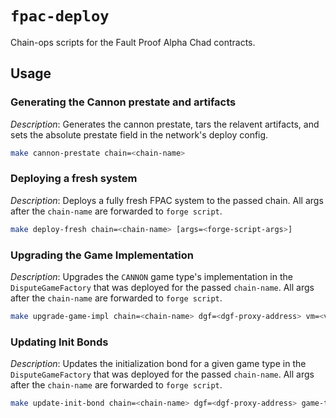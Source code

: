 # `fpac-deploy`

Chain-ops scripts for the Fault Proof Alpha Chad contracts.

## Usage

### Generating the Cannon prestate and artifacts

*Description*: Generates the cannon prestate, tars the relavent artifacts, and sets the absolute prestate field in the network's deploy config.

```sh
make cannon-prestate chain=<chain-name>
```

### Deploying a fresh system

*Description*: Deploys a fully fresh FPAC system to the passed chain. All args after the `chain-name` are forwarded to `forge script`.

```sh
make deploy-fresh chain=<chain-name> [args=<forge-script-args>]
```

### Upgrading the Game Implementation

*Description*: Upgrades the `CANNON` game type's implementation in the `DisputeGameFactory` that was deployed for the passed `chain-name`. All args after the `chain-name` are forwarded to `forge script`.

```sh
make upgrade-game-impl chain=<chain-name> dgf=<dgf-proxy-address> vm=<vm-address> [args=<forge-script-args>]
```

### Updating Init Bonds

*Description*: Updates the initialization bond for a given game type in the `DisputeGameFactory` that was deployed for the passed `chain-name`. All args after the `chain-name` are forwarded to `forge script`.

```sh
make update-init-bond chain=<chain-name> dgf=<dgf-proxy-address> game-type=<game-type> new-init-bond=<new-init-bond> [args=<forge-script-args>]
```
